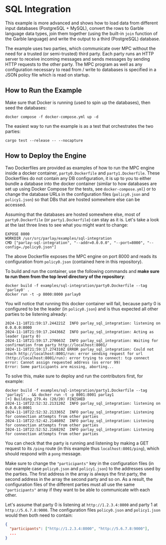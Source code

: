 # SQL Integration

This example is more advanced and shows how to load data from different input databases (PostgreSQL + MySQL), convert the rows to Garble language data types, join them together (using the built-in `join` function of the Garble language) and write the output to a third (PostgreSQL) database.

The example uses two parties, which communicate over MPC without the need for a trusted (or semi-trusted) third party. Each party runs an HTTP server to receive incoming messages and sends messages by sending HTTP requests to the other party. The MPC program as well as any configuration necessary to read from / write to databases is specified in a JSON policy file which is read on startup.

## How to Run the Example

Make sure that Docker is running (used to spin up the databases), then seed the databases:

```
docker compose -f docker-compose.yml up -d
```

The easiest way to run the example is as a test that orchestrates the two parties:

```
cargo test --release -- --nocapture
```

## How to Deploy the Engine

Two Dockerfiles are provided as examples of how to run the MPC engine inside a docker container, `party0.Dockerfile` and `party1.Dockerfile`. These Dockerfiles do not contain any DB configuration, it is up to you to either bundle a database into the docker container (similar to how databases are set up using Docker Compose for the tests, see `docker-compose.yml`) or to change the database URLs in the configuration files (`policy0.json` and `policy1.json`) so that DBs that are hosted somewhere else can be accessed.

Assuming that the databases are hosted somewhere else, most of `party0.Dockerfile` (or `party1.Dockerfile`) can stay as it is. Let's take a look at the last three lines to see what you might want to change:

```
EXPOSE 8000
WORKDIR /usr/src/parlay/examples/sql-integration
CMD ["parlay-sql-integration", "--addr=0.0.0.0", "--port=8000", "--config=./policy0.json"]
```

The above Dockerfile exposes the MPC engine on port 8000 and reads its configuration from `policy0.json` (contained here in this repository).

To build and run the container, use the following commands and **make sure to run them from the top level directory of the repository**:

```
docker build -f examples/sql-integration/party0.Dockerfile --tag 'parlay0' .
docker run -t -p 8000:8000 parlay0
```

You will notice that running this docker container will fail, because party 0 is configured to be the leader (in `policy0.json`) and is thus expected all other parties to be listening already:

```
2024-11-18T21:59:17.244221Z  INFO parlay_sql_integration: listening on 0.0.0.0:8000
2024-11-18T21:59:17.244366Z  INFO parlay_sql_integration: Acting as leader (party 0)
2024-11-18T21:59:17.270663Z  INFO parlay_sql_integration: Waiting for confirmation from party http://localhost:8001/
2024-11-18T21:59:17.274310Z ERROR parlay_sql_integration: Could not reach http://localhost:8001/run: error sending request for url (http://localhost:8001/run): error trying to connect: tcp connect error: Cannot assign requested address (os error 99)
Error: Some participants are missing, aborting...
```

To solve this, make sure to deploy and run the contributors first, for example:

```
docker build -f examples/sql-integration/party1.Dockerfile --tag 'parlay1' . && docker run -t -p 8001:8001 parlay1
[+] Building 279.4s (20/20) FINISHED
2024-11-18T22:52:32.213120Z  INFO parlay_sql_integration: listening on 0.0.0.0:8001
2024-11-18T22:52:32.213365Z  INFO parlay_sql_integration: Listening for connection attempts from other parties
2024-11-18T22:52:42.214689Z  INFO parlay_sql_integration: Listening for connection attempts from other parties
2024-11-18T22:52:52.216829Z  INFO parlay_sql_integration: Listening for connection attempts from other parties
```

You can check that the party is running and listening by making a GET request to its `/ping` route (in this example thus `localhost:8001/ping`), which should respond with a `pong` message.

Make sure to change the `"participants"` key in the configuration files (in our example case `policy0.json` and `policy1.json`) to the addresses used by the parties. The first address in the array is always the first party, the second address in the array the second party and so on. As a result, the configuration files of the different parties must all use the same `"participants"` array if they want to be able to communicate with each other.

Let's assume that party 0 is listening at `http://1.2.3.4:8000` and party 1 at `http://5.6.7.8:9000`. The configuration files `policy0.json` and `policy1.json` would then both need to contain:

```json
{
  "participants": ["http://1.2.3.4:8000", "http://5.6.7.8:9000"],
  ...
}
```
